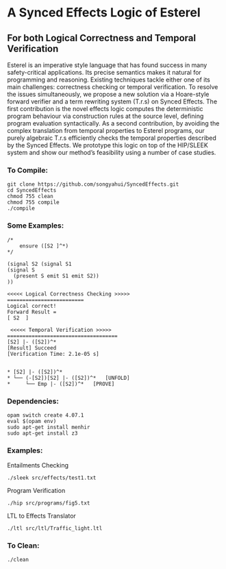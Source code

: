 # A Synced Effects Logic of Esterel

## For both Logical Correctness and Temporal Verification


Esterel is an imperative style language that has found success in many safety-critical applications. Its precise semantics makes it natural for programming and reasoning. Existing techniques tackle either one of its main challenges: correctness checking or temporal verification. To resolve the issues simultaneously, we propose a new solution via a Hoare-style forward verifier and a term rewriting system (T.r.s) on Synced Effects. The first contribution is the novel effects logic computes the deterministic program behaviour via construction rules at the source level, defining program evaluation syntactically. As a second contribution, by avoiding the complex translation from temporal properties to Esterel programs, our purely algebraic T.r.s efficiently checks the temporal properties described by the Synced Effects. We prototype this logic on top of the HIP/SLEEK system and show our method’s feasibility using a number of case studies.

### To Compile:

```
git clone https://github.com/songyahui/SyncedEffects.git
cd SyncedEffects
chmod 755 clean 
chmod 755 compile 
./compile
```


### Some Examples:
```
/*
    ensure ([S2 ]^*)
*/

(signal S2 (signal S1 
(signal S
  (present S emit S1 emit S2))
))
```

```
<<<<< Logical Correctness Checking >>>>>
=========================
Logical correct! 
Forward Result = 
[ S2  ]

 <<<<< Temporal Verification >>>>>
====================================
[S2] |- ([S2])^*
[Result] Succeed
[Verification Time: 2.1e-05 s]
 

* [S2] |- ([S2])^*
* └── (-[S2])[S2] |- ([S2])^*   [UNFOLD]
*     └── Emp |- ([S2])^*   [PROVE]
```




### Dependencies:

```
opam switch create 4.07.1
eval $(opam env)
sudo apt-get install menhir
sudo apt-get install z3
```

### Examples:

Entailments Checking 

```
./sleek src/effects/test1.txt 
```

Program Verification

```
./hip src/programs/fig5.txt
```

LTL to Effects Translator

```
./ltl src/ltl/Traffic_light.ltl 
```

### To Clean:

``` 
./clean
```

 
